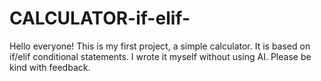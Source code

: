 # CALCULATOR-if-elif-

Hello everyone!
This is my first project, a simple calculator.
It is based on if/elif conditional statements.
I wrote it myself without using AI.
Please be kind with feedback.
